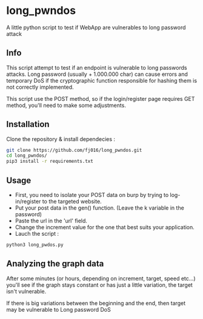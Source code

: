 # long_pwndos

A little python script to test if WebApp are vulnerables to long password attack


## Info

This script attempt to test if an endpoint is vulnerable to long passwords attacks.
Long password (usually + 1.000.000 char) can cause errors and temporary DoS if the cryptographic function responsible for hashing them is not correctly implemented.

This script use the POST method, so if the login/register page requires GET method, you'll need to make some adjustments.

## Installation

Clone the repository & install dependecies :

```sh
git clone https://github.com/fj016/long_pwndos.git
cd long_pwndos/
pip3 install -r requirements.txt
```

## Usage

- First, you need to isolate your POST data on burp by trying to log-in/register to the targeted website.
- Put your post data in the gen() function. (Leave the k variable in the password)
- Paste the url in the 'url' field.
- Change the increment value for the one that best suits your application.
- Lauch the script :

```sh
python3 long_pwdos.py
```

## Analyzing the graph data

After some minutes (or hours, depending on increment, target, speed etc...) you'll see if the graph stays constant or has just a little variation, the target isn't vulnerable.

If there is big variations between the beginning and the end, then target may be vulnerable to Long password DoS



